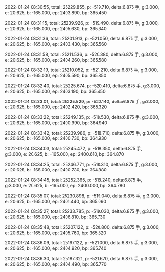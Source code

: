 2022-01-24 08:30:55, total: 25229.855, p: -519.710, delta:6.875 手, g:3.000, e: 20.625, b: -165.000, ep: 2403.890, bp: 365.450

2022-01-24 08:31:15, total: 25239.926, p: -519.490, delta:6.875 手, g:3.000, e: 20.625, b: -165.000, ep: 2405.630, bp: 365.640

2022-01-24 08:31:36, total: 25201.913, p: -521.050, delta:6.875 手, g:3.000, e: 20.625, b: -165.000, ep: 2403.430, bp: 365.560

2022-01-24 08:31:58, total: 25211.536, p: -520.380, delta:6.875 手, g:3.000, e: 20.625, b: -165.000, ep: 2404.260, bp: 365.580

2022-01-24 08:32:19, total: 25210.052, p: -521.210, delta:6.875 手, g:3.000, e: 20.625, b: -165.000, ep: 2405.590, bp: 365.850

2022-01-24 08:32:40, total: 25225.674, p: -520.410, delta:6.875 手, g:3.000, e: 20.625, b: -165.000, ep: 2403.190, bp: 365.450

2022-01-24 08:33:01, total: 25225.529, p: -520.140, delta:6.875 手, g:3.000, e: 20.625, b: -165.000, ep: 2402.420, bp: 365.320

2022-01-24 08:33:22, total: 25249.135, p: -518.530, delta:6.875 手, g:3.000, e: 20.625, b: -165.000, ep: 2400.990, bp: 364.940

2022-01-24 08:33:42, total: 25239.986, p: -518.710, delta:6.875 手, g:3.000, e: 20.625, b: -165.000, ep: 2400.730, bp: 364.930

2022-01-24 08:34:03, total: 25245.472, p: -518.350, delta:6.875 手, g:3.000, e: 20.625, b: -165.000, ep: 2400.610, bp: 364.870

2022-01-24 08:34:25, total: 25246.771, p: -518.310, delta:6.875 手, g:3.000, e: 20.625, b: -165.000, ep: 2400.730, bp: 364.880

2022-01-24 08:34:45, total: 25252.365, p: -518.240, delta:6.875 手, g:3.000, e: 20.625, b: -165.000, ep: 2400.000, bp: 364.780

2022-01-24 08:35:07, total: 25230.898, p: -519.040, delta:6.875 手, g:3.000, e: 20.625, b: -165.000, ep: 2401.440, bp: 365.060

2022-01-24 08:35:27, total: 25233.785, p: -519.030, delta:6.875 手, g:3.000, e: 20.625, b: -165.000, ep: 2406.810, bp: 365.730

2022-01-24 08:35:48, total: 25207.122, p: -520.800, delta:6.875 手, g:3.000, e: 20.625, b: -165.000, ep: 2405.760, bp: 365.820

2022-01-24 08:36:09, total: 25197.122, p: -521.000, delta:6.875 手, g:3.000, e: 20.625, b: -165.000, ep: 2404.920, bp: 365.740

2022-01-24 08:36:30, total: 25187.321, p: -521.670, delta:6.875 手, g:3.000, e: 20.625, b: -165.000, ep: 2404.490, bp: 365.770